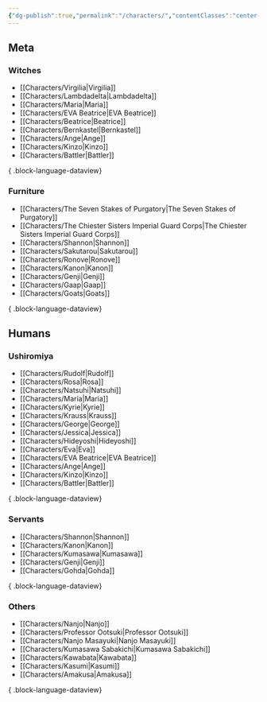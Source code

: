 ```yaml
---
{"dg-publish":true,"permalink":"/characters/","contentClasses":"center-headings red-truth red-links blue-truth","created":"2025-02-27T23:59:34.757+01:00","updated":"2025-03-17T18:16:54.901+01:00"}
---
```


## Meta

### Witches
- [[Characters/Virgilia\|Virgilia]]
- [[Characters/Lambdadelta\|Lambdadelta]]
- [[Characters/Maria\|Maria]]
- [[Characters/EVA Beatrice\|EVA Beatrice]]
- [[Characters/Beatrice\|Beatrice]]
- [[Characters/Bernkastel\|Bernkastel]]
- [[Characters/Ange\|Ange]]
- [[Characters/Kinzo\|Kinzo]]
- [[Characters/Battler\|Battler]]

{ .block-language-dataview}

### Furniture
- [[Characters/The Seven Stakes of Purgatory\|The Seven Stakes of Purgatory]]
- [[Characters/The Chiester Sisters Imperial Guard Corps\|The Chiester Sisters Imperial Guard Corps]]
- [[Characters/Shannon\|Shannon]]
- [[Characters/Sakutarou\|Sakutarou]]
- [[Characters/Ronove\|Ronove]]
- [[Characters/Kanon\|Kanon]]
- [[Characters/Genji\|Genji]]
- [[Characters/Gaap\|Gaap]]
- [[Characters/Goats\|Goats]]

{ .block-language-dataview}

## Humans
### Ushiromiya
- [[Characters/Rudolf\|Rudolf]]
- [[Characters/Rosa\|Rosa]]
- [[Characters/Natsuhi\|Natsuhi]]
- [[Characters/Maria\|Maria]]
- [[Characters/Kyrie\|Kyrie]]
- [[Characters/Krauss\|Krauss]]
- [[Characters/George\|George]]
- [[Characters/Jessica\|Jessica]]
- [[Characters/Hideyoshi\|Hideyoshi]]
- [[Characters/Eva\|Eva]]
- [[Characters/EVA Beatrice\|EVA Beatrice]]
- [[Characters/Ange\|Ange]]
- [[Characters/Kinzo\|Kinzo]]
- [[Characters/Battler\|Battler]]

{ .block-language-dataview}

### Servants

- [[Characters/Shannon\|Shannon]]
- [[Characters/Kanon\|Kanon]]
- [[Characters/Kumasawa\|Kumasawa]]
- [[Characters/Genji\|Genji]]
- [[Characters/Gohda\|Gohda]]

{ .block-language-dataview}

### Others
- [[Characters/Nanjo\|Nanjo]]
- [[Characters/Professor Ootsuki\|Professor Ootsuki]]
- [[Characters/Nanjo Masayuki\|Nanjo Masayuki]]
- [[Characters/Kumasawa Sabakichi\|Kumasawa Sabakichi]]
- [[Characters/Kawabata\|Kawabata]]
- [[Characters/Kasumi\|Kasumi]]
- [[Characters/Amakusa\|Amakusa]]

{ .block-language-dataview}